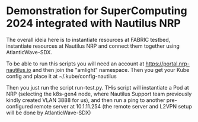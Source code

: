 # Demonstration for SuperComputing 2024 integrated with Nautilus NRP

The overall ideia here is to instantiate resources at FABRIC testbed, instantiate resources at Nautilus NRP and connect them together using AtlanticWave-SDX.

To be able to run this scripts you will need an account at https://portal.nrp-nautilus.io and then join the "amlight" namespace. Then you get your Kube config and place it at ~/.kube/config-nautilus

Then you just run the script run-test.py. THis script will instantiate a Pod at NRP (selecting the k8s-gen4 node, where Nautilus Support team previously kindly created VLAN 3888 for us), and then run a ping to another pre-configured remote server at 10.1.11.254 (the remote server and L2VPN setup will be done by AtlanticWave-SDX)
